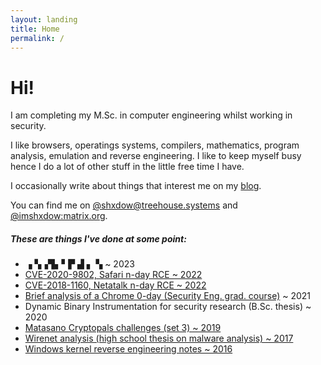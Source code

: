 ```yaml
---
layout: landing
title: Home
permalink: /
---
```


# Hi!

I am completing my M.Sc. in computer
engineering whilst working in security.

I like browsers, operatings systems,
compilers, mathematics, program
analysis, emulation and reverse
engineering. I like to keep myself busy
hence I do a lot of other stuff in the
little free time I have.

I occasionally write about things that
interest me on my [blog](/blog).

You can find me on 
[@shxdow@treehouse.systems](https://social.treehouse.systems/@shxdow)
and 
[@imshxdow:matrix.org](https://matrix.to/#/@imshxdow:matrix.org).

##### These are things I've done at some point:

* ▗ ▚▗▜▖▘▛ ▟ ▖ ▚ ~ 2023
* [CVE-2020-9802, Safari n-day RCE ~ 2022](/cve-2020-9802)
* [CVE-2018-1160, Netatalk n-day RCE ~ 2022](/cve-2018-1160)
* [Brief analysis of a Chrome 0-day (Security Eng. grad. course)](https://raw.githubusercontent.com/shxdow/talks/main/short-browser-exploitation.pdf) ~ 2021
* Dynamic Binary Instrumentation for security research (B.Sc. thesis) ~ 2020
* [Matasano Cryptopals challenges (set 3) ~ 2019](https://github.com/shxdow/matasano)
* [Wirenet analysis (high school thesis on malware analysis) ~ 2017](/wirenet-analysis/)
* [Windows kernel reverse engineering notes ~ 2016](/nt-kernel-notes/)


